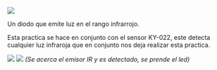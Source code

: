![](https://sensorkit.joy-it.net/files/files/sensors/KY-005/KY-005.png)

Un diodo que emite luz en el rango infrarrojo.

Esta practica se hace en conjunto con el sensor KY-022, este detecta cualquier luz infraroja que en conjunto nos deja realizar esta practica.

![](led_pico_off.jpg)
![](led_pico_on.jpg)
*(Se acerca el emisor IR y es detectado, se prende el led)*
